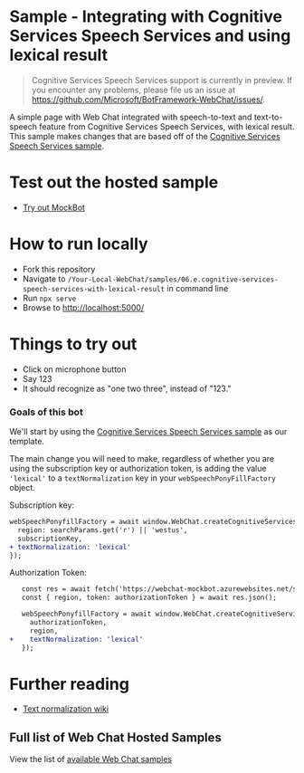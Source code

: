# Sample - Integrating with Cognitive Services Speech Services and using lexical result

> Cognitive Services Speech Services support is currently in preview. If you encounter any problems, please file us an issue at https://github.com/Microsoft/BotFramework-WebChat/issues/.

A simple page with Web Chat integrated with speech-to-text and text-to-speech feature from Cognitive Services Speech Services, with lexical result. This sample makes changes that are based off of the [Cognitive Services Speech Services sample](./../06.c.cognitive-services-speech-services-js).

# Test out the hosted sample

- [Try out MockBot](https://microsoft.github.io/BotFramework-WebChat/06.e.cognitive-services-speech-services-with-lexical-result)

# How to run locally

- Fork this repository
- Navigate to `/Your-Local-WebChat/samples/06.e.cognitive-services-speech-services-with-lexical-result` in command line
- Run `npx serve`
- Browse to [http://localhost:5000/](http://localhost:5000/)

# Things to try out
   - Click on microphone button
   - Say 123
   - It should recognize as "one two three", instead of "123."

### Goals of this bot

We'll start by using the [Cognitive Services Speech Services sample](./../06.c.cognitive-services-speech-services-js) as our template.

The main change you will need to make, regardless of whether you are using the subscription key or authorization token, is adding the value `'lexical'` to a `textNormalization` key in your `webSpeechPonyFillFactory` object.

Subscription key:
```diff
webSpeechPonyfillFactory = await window.WebChat.createCognitiveServicesSpeechServicesPonyfillFactory({
  region: searchParams.get('r') || 'westus',
  subscriptionKey,
+ textNormalization: 'lexical'
});
```

Authorization Token:
```diff
   const res = await fetch('https://webchat-mockbot.azurewebsites.net/speechservices/token', { method: 'POST' });
   const { region, token: authorizationToken } = await res.json();

   webSpeechPonyfillFactory = await window.WebChat.createCognitiveServicesSpeechServicesPonyfillFactory({
     authorizationToken,
     region,
+    textNormalization: 'lexical'
   });
```

# Further reading
- [Text normalization wiki](https://en.wikipedia.org/wiki/Text_normalization)

## Full list of Web Chat Hosted Samples

View the list of [available Web Chat samples](https://github.com/Microsoft/BotFramework-WebChat/tree/master/samples)
